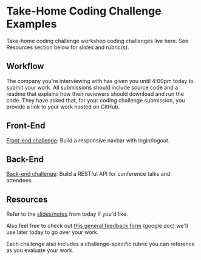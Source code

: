 # Take-Home Coding Challenge Examples

Take-home coding challenge workshop coding challenges live here. See Resources section below for slides and rubric(s).

## Workflow

The company you're interviewing with has given you until 4:00pm today to submit your work.  All submissions should include source code and a readme that explains how their reviewers should download and run the code.  They have asked that, for your coding challenge submission, you provide a link to your work hosted on GitHub.

## Front-End 

[Front-end challenge](front-end): Build a responsive navbar with login/logout.

## Back-End

[Back-end challenge](back-end): Build a RESTful API for conference talks and attendees.

## Resources

Refer to the [slides/notes](notes.md) from today if you'd like. 

Also feel free to check out [this general feedback form](https://docs.google.com/document/d/19AwHZFki1TTBjuz5-tn8Rrk25rmwioqnRZYpDR-hESU/edit?usp=sharing) (google doc) we'll use later today to go over your work.

Each challenge also includes a challenge-specific rubric you can reference as you evaluate your work.
